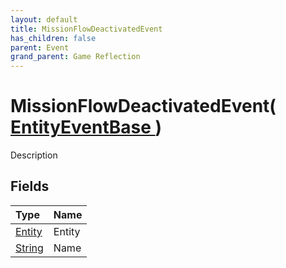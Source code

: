 ```yaml
---
layout: default
title: MissionFlowDeactivatedEvent
has_children: false
parent: Event
grand_parent: Game Reflection
---
```

# MissionFlowDeactivatedEvent( [ EntityEventBase ](/riftbreaker-wiki/docs/game-reflection/events/entity_event_base/) )
Description 

## Fields

| Type | Name |
|:----------|:--------------|
| [Entity](/riftbreaker-wiki/docs/game-reflection/classes/entity/) | Entity |
| [String](/riftbreaker-wiki/docs/game-reflection/components/string/) | Name |

